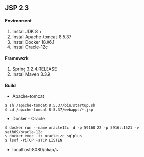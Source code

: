 ## JSP 2.3

#### Environment
1. Install JDK 8 +
2. Install Apache-tomcat-8.5.37
3. Install Docker 18.06.1
4. Install Oracle-12c 

#### Framework
1. Spring 3.2.4.RELEASE
2. Install Maven 3.3.9

#### Build

* Apache-tomcat

```
$ sh /apache-tomcat-8.5.37/bin/startup.sh
$ cd /apache-tomcat-8.5.37/webapps/~.jsp
```

* Docker - Oracle

```
$ docker run --name oracle12c -d -p 59160:22 -p 59161:1521 -v sath89/oracle-12c
$ docker exec -it oracle12c sqlplus
$ lsof -PiTCP -sTCP:LISTEN
```

* localhost:8080/chap/~